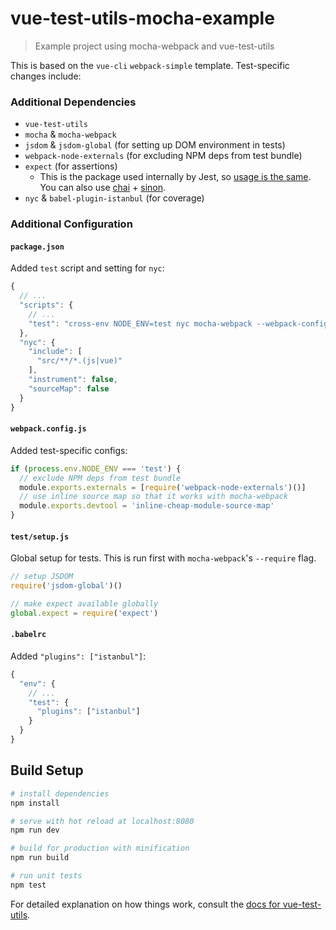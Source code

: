 # vue-test-utils-mocha-example

> Example project using mocha-webpack and vue-test-utils

This is based on the `vue-cli` `webpack-simple` template. Test-specific changes include:

### Additional Dependencies

- `vue-test-utils`
- `mocha` & `mocha-webpack`
- `jsdom` & `jsdom-global` (for setting up DOM environment in tests)
- `webpack-node-externals` (for excluding NPM deps from test bundle)
- `expect` (for assertions)
  - This is the package used internally by Jest, so [usage is the same](http://facebook.github.io/jest/docs/en/expect.html#content). You can also use [chai](http://chaijs.com/) + [sinon](http://sinonjs.org/).
- `nyc` & `babel-plugin-istanbul` (for coverage)

### Additional Configuration

#### `package.json`

Added `test` script and setting for `nyc`:

``` js
{
  // ...
  "scripts": {
    // ...
    "test": "cross-env NODE_ENV=test nyc mocha-webpack --webpack-config webpack.config.js --require test/setup.js test/**/*.spec.js"
  },
  "nyc": {
    "include": [
      "src/**/*.(js|vue)"
    ],
    "instrument": false,
    "sourceMap": false
  }
}
```

#### `webpack.config.js`

Added test-specific configs:

``` js
if (process.env.NODE_ENV === 'test') {
  // exclude NPM deps from test bundle
  module.exports.externals = [require('webpack-node-externals')()]
  // use inline source map so that it works with mocha-webpack
  module.exports.devtool = 'inline-cheap-module-source-map'
}
```

#### `test/setup.js`

Global setup for tests. This is run first with `mocha-webpack`'s `--require` flag.

``` js
// setup JSDOM
require('jsdom-global')()

// make expect available globally
global.expect = require('expect')
```

#### `.babelrc`

Added `"plugins": ["istanbul"]`:

```js
{
  "env": {
    // ...
    "test": {
      "plugins": ["istanbul"]
    }
  }
}
```

## Build Setup

``` bash
# install dependencies
npm install

# serve with hot reload at localhost:8080
npm run dev

# build for production with minification
npm run build

# run unit tests
npm test
```

For detailed explanation on how things work, consult the [docs for vue-test-utils](https://vue-test-utils.vuejs.org/en/guides/testing-SFCs-with-mocha-webpack.html).
